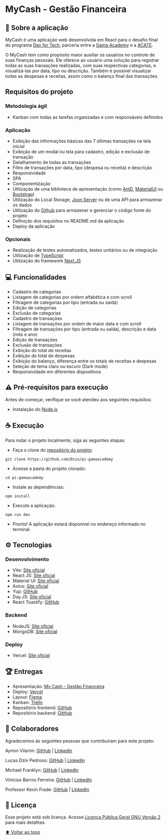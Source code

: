 <a name="topo"></a>

# MyCash - Gestão Financeira

## 🚀 Sobre a aplicação

MyCash é uma aplicação web desenvolvida em React para o desafio final do programa [Dev for Tech](https://devfortech.corporate.gama.academy/), parceria entre a [Gama Academy](https://gama.academy/) e a [ACATE](https://www.acate.com.br/).

O MyCash tem como propósito maior auxiliar os usuários no controle de suas finanças pessoais. Ele oferece ao usuário uma solução para registrar todas as suas transações realizadas, com suas respectivas categorias, e visualizá-las por data, tipo ou descrição. Também é possível visualizar todas as despesas e receitas, assim como o balanço final das transações.

## Requisitos do projeto

### Metodologia ágil

- Kanban com todas as tarefas organizadas e com responsáveis definidos

### Aplicação

- Exibição das informações básicas das 7 últimas transações na tela inicial
- Exibição de um modal ou tela para cadastro, edição e exclusão de transação
- Detalhamento de todas as transações
- Filtro de transações por data, tipo (despesa ou receita) e descrição
- Responsividade
- SPA
- Componentização
- Utilização de uma biblioteca de apresentação (como [AntD](https://ant.design/docs/react/introduce), [MaterialUI](https://mui.com/pt/) ou [Bootstrap](https://getbootstrap.com/))
- Utilização do Local Storage, [Json Server](https://github.com/typicode/json-server) ou de uma API para armazenar os dados
- Utilização do [Github](https://github.com/) para armazenar e gerenciar o código fonte do projeto
- Definição dos requisitos no README.md da aplicação
- Deploy da aplicação

### Opcionais

- Realização de testes automatizados, testes unitários ou de integração
- Utilização de [TypeScript](https://www.typescriptlang.org/)
- Utilização do framework [Next.JS](https://nextjs.org/)

## 💻 Funcionalidades

- Cadastro de categorias
- Listagem de categorias por ordem alfabética e com scroll
- Filtragem de categorias por tipo (entrada ou saída)
- Edição de categorias
- Exclusão de categorias
- Cadastro de transações
- Listagem de transações por ordem de maior data e com scroll
- Filtragem de transações por tipo (entrada ou saída), descrição e data (mês e ano)
- Edição de transações
- Exclusão de transações
- Exibição do total de receitas
- Exibição do total de despesas
- Exibição do balanço, diferença entre os totais de receitas e despesas
- Seleção de tema claro ou escuro (Dark mode)
- Responsividade em diferentes dispositivos

## ⚠️ Pré-requisitos para execução

Antes de começar, verifique se você atendeu aos seguintes requisitos:

- Instalação do [Node.js](https://nodejs.org/pt-br/)

## ☕ Execução

Para rodar o projeto localmente, siga as seguintes etapas:

- Faça o clone do [repositório do projeto](https://github.com/Dzin/pi-gamaacademy):

```
git clone https://github.com/Dzin/pi-gamaacademy
```

- Acesse a pasta do projeto clonado:

```
cd pi-gamaacademy
```

- Instale as dependências:

```
npm install
```

- Execute a aplicação:

```
npm run dev
```

- Pronto! A aplicação estará disponível no endereço informado no terminal.

## ⚙️ Tecnologias

### Desenvolvimento

- Vite: [Site oficial](https://vitejs.dev/)
- React JS: [Site oficial](https://pt-br.reactjs.org/)
- Material UI: [Site oficial](https://mui.com/pt/)
- Axios: [Site oficial](https://axios-http.com/ptbr/)
- Yup: [GitHub](https://github.com/jquense/yup)
- Day.JS: [Site oficial](https://day.js.org/en/)
- React Toastify: [GitHub](https://github.com/fkhadra/react-toastify)

### Backend

- NodeJS: [Site oficial](https://nodejs.org/en/)
- MongoDB: [Site oficial](https://www.mongodb.com/)

### Deploy

- Vercel: [Site oficial](https://vercel.com/)

## 🏆 Entregas

- Apresentação: [My Cash - Gestão Financeira]()
- Deploy: [Vercel](https://my-cash-three.vercel.app/)
- Layout: [Figma](https://www.figma.com/file/Tc3KHUqZmSEmHCa7uELQJP/MyCash---Gest%C3%A3o-Financeira?node-id=0%3A1)
- Kanban: [Trello](https://trello.com/b/dzj0Q9ej/gama-academy-pi)
- Repositório frontend: [GitHub](https://github.com/Dzin/pi-gamaacademy)
- Repositório backend: [GitHub](https://github.com/AyrlonDouglas/finances-control-backend-DevForTech)

## 🤝 Colaboradores

Agradecemos às seguintes pessoas que contribuíram para este projeto:

Ayrlon Vilarim: [GitHub](https://github.com/AyrlonDouglas) | [LinkedIn](https://www.linkedin.com/in/ayrlon/)

Lucas Dzin Pedroso: [GitHub](https://github.com/Dzin) | [LinkedIn](https://www.linkedin.com/in/lucas-dzin-pedroso/)

Michael Franklyn: [GitHub](https://github.com/MichaelFranklyn) | [LinkedIn](https://www.linkedin.com/in/michaelfranklyn-/)

Vinicius Barros Ferreira: [GitHub](https://github.com/vinibf) | [LinkedIn](https://www.linkedin.com/in/vini-bf/)

Professor Kevin Frade: [GitHub](https://github.com/kelvinfrade) | [LinkedIn](https://www.linkedin.com/in/kelvinfrade/)

## 📝 Licença

Esse projeto está sob licença. Acesse [Licença Pública Geral GNU Versão 2](https://www.gnu.org/licenses/gpl-2.0.html) para mais detalhes.

[⬆ Voltar ao topo](#topo)
